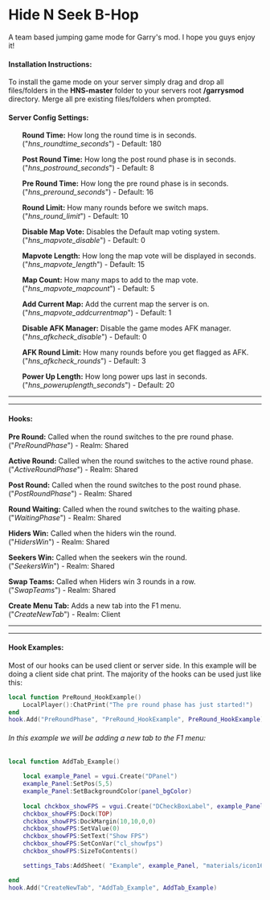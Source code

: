 # Hide N Seek B-Hop
A team based jumping game mode for Garry's mod. I hope you guys enjoy it!

#### Installation Instructions:
To install the game mode on your server simply drag and drop all files/folders in the __HNS-master__ folder to your servers root __/garrysmod__ directory. 
Merge all pre existing files/folders when prompted. 


#### Server Config Settings:  
&nbsp;&nbsp;&nbsp;&nbsp;&nbsp;&nbsp;&nbsp;__Round Time:__ How long the round time is in seconds.  
&nbsp;&nbsp;&nbsp;&nbsp;&nbsp;&nbsp;&nbsp;("*hns_roundtime_seconds*") - Default: 180 
   
&nbsp;&nbsp;&nbsp;&nbsp;&nbsp;&nbsp;&nbsp;__Post Round Time:__ How long the post round phase is in seconds.  
&nbsp;&nbsp;&nbsp;&nbsp;&nbsp;&nbsp;&nbsp;("*hns_postround_seconds*") - Default: 8
   
&nbsp;&nbsp;&nbsp;&nbsp;&nbsp;&nbsp;&nbsp;__Pre Round Time:__ How long the pre round phase is in seconds.  
&nbsp;&nbsp;&nbsp;&nbsp;&nbsp;&nbsp;&nbsp;("*hns_preround_seconds*") - Default: 16
   
&nbsp;&nbsp;&nbsp;&nbsp;&nbsp;&nbsp;&nbsp;__Round Limit:__ How many rounds before we switch maps.  
&nbsp;&nbsp;&nbsp;&nbsp;&nbsp;&nbsp;&nbsp;("*hns_round_limit*") - Default: 10
   
   
&nbsp;&nbsp;&nbsp;&nbsp;&nbsp;&nbsp;&nbsp;__Disable Map Vote:__ Disables the Default map voting system.   
&nbsp;&nbsp;&nbsp;&nbsp;&nbsp;&nbsp;&nbsp;("*hns_mapvote_disable*") - Default: 0
   
&nbsp;&nbsp;&nbsp;&nbsp;&nbsp;&nbsp;&nbsp;__Mapvote Length:__ How long the map vote will be displayed in seconds.   
&nbsp;&nbsp;&nbsp;&nbsp;&nbsp;&nbsp;&nbsp;("*hns_mapvote_length*") - Default: 15

&nbsp;&nbsp;&nbsp;&nbsp;&nbsp;&nbsp;&nbsp;__Map Count:__ How many maps to add to the map vote.   
&nbsp;&nbsp;&nbsp;&nbsp;&nbsp;&nbsp;&nbsp;("*hns_mapvote_mapcount*") - Default: 5
   
&nbsp;&nbsp;&nbsp;&nbsp;&nbsp;&nbsp;&nbsp;__Add Current Map:__ Add the current map the server is on.   
&nbsp;&nbsp;&nbsp;&nbsp;&nbsp;&nbsp;&nbsp;("*hns_mapvote_addcurrentmap*") - Default: 1
   
   
&nbsp;&nbsp;&nbsp;&nbsp;&nbsp;&nbsp;&nbsp;__Disable AFK Manager:__ Disable the game modes AFK manager.   
&nbsp;&nbsp;&nbsp;&nbsp;&nbsp;&nbsp;&nbsp;("*hns_afkcheck_disable*") - Default: 0
   
&nbsp;&nbsp;&nbsp;&nbsp;&nbsp;&nbsp;&nbsp;__AFK Round Limit:__ How many rounds before you get flagged as AFK.   
&nbsp;&nbsp;&nbsp;&nbsp;&nbsp;&nbsp;&nbsp;("*hns_afkcheck_rounds*") - Default: 3
   
   
&nbsp;&nbsp;&nbsp;&nbsp;&nbsp;&nbsp;&nbsp;__Power Up Length:__ How long power ups last in seconds.   
&nbsp;&nbsp;&nbsp;&nbsp;&nbsp;&nbsp;&nbsp;("*hns_poweruplength_seconds*") - Default: 20   
   
   
---------------------
---------------------   
#### Hooks:
__Pre Round:__ Called when the round switches to the pre round phase.   
("*PreRoundPhase*") - Realm: Shared

__Active Round:__ Called when the round switches to the active round phase.   
("*ActiveRoundPhase*") - Realm: Shared

__Post Round:__ Called when the round switches to the post round phase.   
("*PostRoundPhase*") - Realm: Shared

__Round Waiting:__ Called when the round switches to the waiting phase.   
("*WaitingPhase*") - Realm: Shared

__Hiders Win:__ Called when the hiders win the round.   
("*HidersWin*") - Realm: Shared

__Seekers Win:__ Called when the seekers win the round.   
("*SeekersWin*") - Realm: Shared

__Swap Teams:__ Called when Hiders win 3 rounds in a row.   
("*SwapTeams*") - Realm: Shared

__Create Menu Tab:__ Adds a new tab into the F1 menu.   
("*CreateNewTab*") - Realm: Client   
   

---------------------
---------------------   
#### Hook Examples:
Most of our hooks can be used client or server side. In this example will be doing a client side
chat print. The majority of the hooks can be used just like this: 
```lua
local function PreRound_HookExample()
	LocalPlayer():ChatPrint("The pre round phase has just started!")
end
hook.Add("PreRoundPhase", "PreRound_HookExample", PreRound_HookExample)
```


###### In this example we will be adding a new tab to the F1 menu:
```lua
local function AddTab_Example()

	local example_Panel = vgui.Create("DPanel")
	example_Panel:SetPos(5,5)
	example_Panel:SetBackgroundColor(panel_bgColor)
	
	local chckbox_showFPS = vgui.Create("DCheckBoxLabel", example_Panel)
	chckbox_showFPS:Dock(TOP)
	chckbox_showFPS:DockMargin(10,10,0,0)
	chckbox_showFPS:SetValue(0)
	chckbox_showFPS:SetText("Show FPS")
	chckbox_showFPS:SetConVar("cl_showfps")
	chckbox_showFPS:SizeToContents()

	settings_Tabs:AddSheet( "Example", example_Panel, "materials/icon16/heart.png", false, false, "Example" )

end
hook.Add("CreateNewTab", "AddTab_Example", AddTab_Example)
```

